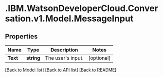 # .IBM.WatsonDeveloperCloud.Conversation.v1.Model.MessageInput
## Properties

Name | Type | Description | Notes
------------ | ------------- | ------------- | -------------
**Text** | **string** | The user's input. | [optional] 

[[Back to Model list]](../README.md#documentation-for-models) [[Back to API list]](../README.md#documentation-for-api-endpoints) [[Back to README]](../README.md)

